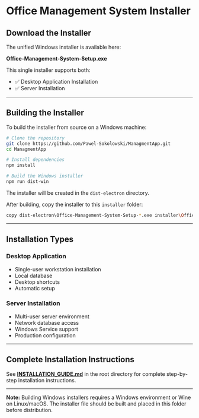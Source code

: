 # Office Management System Installer

## Download the Installer

The unified Windows installer is available here:

**Office-Management-System-Setup.exe**

This single installer supports both:
- ✅ Desktop Application Installation
- ✅ Server Installation

---

## Building the Installer

To build the installer from source on a Windows machine:

```bash
# Clone the repository
git clone https://github.com/Pawel-Sokolowski/ManagmentApp.git
cd ManagmentApp

# Install dependencies
npm install

# Build the Windows installer
npm run dist-win
```

The installer will be created in the `dist-electron` directory.

After building, copy the installer to this `installer` folder:
```bash
copy dist-electron\Office-Management-System-Setup-*.exe installer\Office-Management-System-Setup.exe
```

---

## Installation Types

### Desktop Application
- Single-user workstation installation
- Local database
- Desktop shortcuts
- Automatic setup

### Server Installation
- Multi-user server environment
- Network database access
- Windows Service support
- Production configuration

---

## Complete Installation Instructions

See **[INSTALLATION_GUIDE.md](../INSTALLATION_GUIDE.md)** in the root directory for complete step-by-step installation instructions.

---

**Note:** Building Windows installers requires a Windows environment or Wine on Linux/macOS. The installer file should be built and placed in this folder before distribution.
